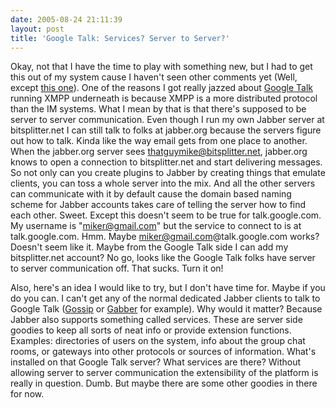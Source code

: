 ```yaml
---
date: 2005-08-24 21:11:39
layout: post
title: 'Google Talk: Services? Server to Server?'
---
```


Okay, not that I have the time to play with something new, but I had to get this out of my system cause I haven't seen other comments yet (Well, except [this one](http://www.decaffeinated.org/archives/2005/08/25/googletalk)). One of the reasons I got really jazzed about [Google Talk](http://talk.google.com) running XMPP underneath is because XMPP is a more distributed protocol than the IM systems. What I mean by that is that there's supposed to be server to server communication. Even though I run my own Jabber server at bitsplitter.net I can still talk to folks at jabber.org because the servers figure out how to talk. Kinda like the way email gets from one place to another. When the jabber.org server sees thatguymike@bitsplitter.net, jabber.org knows to open a connection to bitsplitter.net and start delivering messages. So not only can you create plugins to Jabber by creating things that emulate clients, you can toss a whole server into the mix. And all the other servers can communicate with it by default cause the domain based naming scheme for Jabber accounts takes care of telling the server how to find each other. Sweet.  Except this doesn't seem to be true for talk.google.com. My username is "miker@gmail.com" but the service to connect to is at talk.google.com. Hmm.  Maybe miker@gmail.com@talk.google.com works? Doesn't seem like it. Maybe from the Google Talk side I can add my bitsplitter.net account? No go, looks like the Google Talk folks have server to server communication off. That sucks. Turn it on!

Also, here's an idea I would like to try, but I don't have time for. Maybe if you do you can. I can't get any of the normal dedicated Jabber clients to talk to Google Talk ([Gossip](http://developer.imendio.com/wiki/Gossip) or [Gabber](http://gabber.sourceforge.net/) for example). Why would it matter? Because Jabber also supports something called services. These are server side goodies to keep all sorts of neat info or provide extension functions. Examples: directories of users on the system, info about the group chat rooms, or gateways into other protocols or sources of information. What's installed on that Google Talk server?  What services are there? Without allowing server to server communication the extensibility of the platform is really in question. Dumb. But maybe there are some other goodies in there for now.
